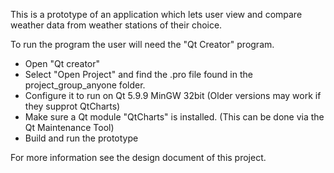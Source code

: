 

This is a prototype of an application which lets user view and compare weather data
from weather stations of their choice.

To run the program the user will need the "Qt Creator" program.
  - Open "Qt creator"
  - Select "Open Project" and find the .pro file found in the project_group_anyone folder.
  - Configure it to run on Qt 5.9.9 MinGW 32bit (Older versions may work if they supprot QtCharts)
  - Make sure a Qt module "QtCharts" is installed. (This can be done via the Qt Maintenance Tool)
  - Build and run the prototype

For more information see the design document of this project.